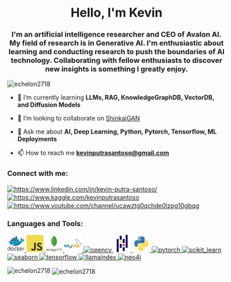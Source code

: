 <h1 align="center">Hello, I'm Kevin</h1>
<h3 align="center">I'm an artificial intelligence researcher and CEO of Avalon AI. My field of research is in Generative AI. I'm enthusiastic about learning and conducting research to push the boundaries of AI technology. Collaborating with fellow enthusiasts to discover new insights is something I greatly enjoy.</h3>

<p align="left"> <img src="https://komarev.com/ghpvc/?username=echelon2718&label=Profile%20views&color=0e75b6&style=flat" alt="echelon2718" /> </p>

- 🌱 I’m currently learning **LLMs, RAG, KnowledgeGraphDB, VectorDB, and Diffusion Models**

- 👯 I’m looking to collaborate on [ShinkaiGAN](https://github.com/echelon2718/ShinkaiGAN/)

- 💬 Ask me about **AI, Deep Learning, Python, Pytorch, Tensorflow, ML Deployments**

- 📫 How to reach me **kevinputrasantoso@gmail.com**

<h3 align="left">Connect with me:</h3>
<p align="left">
<a href="https://linkedin.com/in/https://www.linkedin.com/in/kevin-putra-santoso/" target="blank"><img align="center" src="https://raw.githubusercontent.com/rahuldkjain/github-profile-readme-generator/master/src/images/icons/Social/linked-in-alt.svg" alt="https://www.linkedin.com/in/kevin-putra-santoso/" height="30" width="40" /></a>
<a href="https://kaggle.com/https://www.kaggle.com/kevinputrasantoso" target="blank"><img align="center" src="https://raw.githubusercontent.com/rahuldkjain/github-profile-readme-generator/master/src/images/icons/Social/kaggle.svg" alt="https://www.kaggle.com/kevinputrasantoso" height="30" width="40" /></a>
<a href="https://www.youtube.com/c/https://www.youtube.com/channel/ucawztg0qchde0lzpg10gbqg" target="blank"><img align="center" src="https://raw.githubusercontent.com/rahuldkjain/github-profile-readme-generator/master/src/images/icons/Social/youtube.svg" alt="https://www.youtube.com/channel/ucawztg0qchde0lzpg10gbqg" height="30" width="40" /></a>
</p>

<h3 align="left">Languages and Tools:</h3>
<p align="left"> 
  <a href="https://www.docker.com/" target="_blank" rel="noreferrer"> 
    <img src="https://raw.githubusercontent.com/devicons/devicon/master/icons/docker/docker-original-wordmark.svg" alt="docker" width="40" height="40"/> 
  </a> 
  <a href="https://developer.mozilla.org/en-US/docs/Web/JavaScript" target="_blank" rel="noreferrer"> 
    <img src="https://raw.githubusercontent.com/devicons/devicon/master/icons/javascript/javascript-original.svg" alt="javascript" width="40" height="40"/> 
  </a> 
  <a href="https://www.mongodb.com/" target="_blank" rel="noreferrer"> 
    <img src="https://raw.githubusercontent.com/devicons/devicon/master/icons/mongodb/mongodb-original-wordmark.svg" alt="mongodb" width="40" height="40"/> 
  </a> 
  <a href="https://www.mysql.com/" target="_blank" rel="noreferrer"> 
    <img src="https://raw.githubusercontent.com/devicons/devicon/master/icons/mysql/mysql-original-wordmark.svg" alt="mysql" width="40" height="40"/> 
  </a> 
  <a href="https://opencv.org/" target="_blank" rel="noreferrer"> 
    <img src="https://www.vectorlogo.zone/logos/opencv/opencv-icon.svg" alt="opencv" width="40" height="40"/> 
  </a> 
  <a href="https://pandas.pydata.org/" target="_blank" rel="noreferrer"> 
    <img src="https://raw.githubusercontent.com/devicons/devicon/2ae2a900d2f041da66e950e4d48052658d850630/icons/pandas/pandas-original.svg" alt="pandas" width="40" height="40"/> 
  </a> 
  <a href="https://www.python.org" target="_blank" rel="noreferrer"> 
    <img src="https://raw.githubusercontent.com/devicons/devicon/master/icons/python/python-original.svg" alt="python" width="40" height="40"/> 
  </a> 
  <a href="https://pytorch.org/" target="_blank" rel="noreferrer"> 
    <img src="https://www.vectorlogo.zone/logos/pytorch/pytorch-icon.svg" alt="pytorch" width="40" height="40"/> 
  </a> 
  <a href="https://scikit-learn.org/" target="_blank" rel="noreferrer"> 
    <img src="https://upload.wikimedia.org/wikipedia/commons/0/05/Scikit_learn_logo_small.svg" alt="scikit_learn" width="40" height="40"/> 
  </a> 
  <a href="https://seaborn.pydata.org/" target="_blank" rel="noreferrer"> 
    <img src="https://seaborn.pydata.org/_images/logo-mark-lightbg.svg" alt="seaborn" width="40" height="40"/> 
  </a> 
  <a href="https://www.tensorflow.org" target="_blank" rel="noreferrer"> 
    <img src="https://www.vectorlogo.zone/logos/tensorflow/tensorflow-icon.svg" alt="tensorflow" width="40" height="40"/> 
  </a>
  <a href="https://www.llamaindex.ai/" target="_blank" rel="noreferrer"> 
    <img src="https://asset.brandfetch.io/id6a4s3gXI/idncpUsO_z.jpeg" alt="llamaindex" width="40" height="40"/> 
  </a>
  <a href="https://neo4j.com/" target="_blank" rel="noreferrer"> 
    <img src="https://github.com/echelon2718/echelon2718/assets/92637327/cc6b9aeb-f201-4a97-943b-a742719c2d61" alt="neo4j" width="40" height="40"/> 
  </a> 
</p>

<p><img align="left" src="https://github-readme-stats.vercel.app/api/top-langs?username=echelon2718&show_icons=true&locale=en&layout=compact" alt="echelon2718" /></p>

<p>&nbsp;<img align="center" src="https://github-readme-stats.vercel.app/api?username=echelon2718&show_icons=true&locale=en" alt="echelon2718" /></p>
